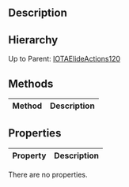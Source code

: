## Description

## Hierarchy
Up to Parent: [IOTAElideActions120](IOTAElideActions120)

## Methods
| Method | Description |
| ------------- | ------------- |

## Properties
| Property | Description |
| ------------- | ------------- |
There are no properties.

